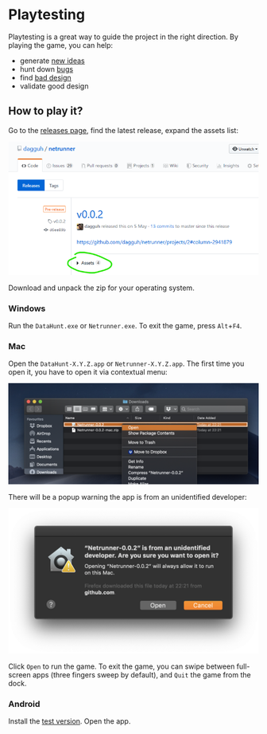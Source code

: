 # Playtesting

Playtesting is a great way to guide the project in the right direction.
By playing the game, you can help:
* generate [new ideas](ISSUES.md)
* hunt down [bugs](ISSUES.md)
* find [bad design](ISSUES.md)
* validate good design

## How to play it?

Go to the [releases page](https://github.com/dagguh/data-hunt/releases), find the latest release, expand the assets list:

![assets list](assets-list.png)

Download and unpack the zip for your operating system.

### Windows

Run the `DataHunt.exe` or `Netrunner.exe`.
To exit the game, press `Alt`+`F4`.

### Mac

Open the `DataHunt-X.Y.Z.app` or `Netrunner-X.Y.Z.app`.
The first time you open it, you have to open it via contextual menu:

![Mac contextual open](mac-open.png)

There will be a popup warning the app is from an unidentified developer:

![Mac unidentified dev warning](mac-unid-dev.png)

Click `Open` to run the game.
To exit the game, you can swipe between full-screen apps (three fingers sweep by default),
and `Quit` the game from the dock.

### Android
Install the [test version](https://play.google.com/apps/testing/com.Dagguh.DataHunt). Open the app.
